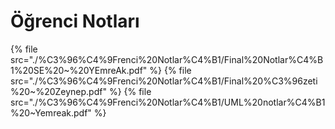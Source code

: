 # Öğrenci Notları

<!--Index-->

{% file src="./%C3%96%C4%9Frenci%20Notlar%C4%B1/Final%20Notlar%C4%B1%20SE%20~%20YEmreAk.pdf" %}
{% file src="./%C3%96%C4%9Frenci%20Notlar%C4%B1/Final%20%C3%96zeti%20~%20Zeynep.pdf" %}
{% file src="./%C3%96%C4%9Frenci%20Notlar%C4%B1/UML%20notlar%C4%B1%20~Yemreak.pdf" %}

<!--Index-->
